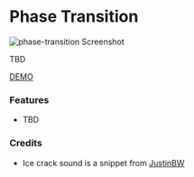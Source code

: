 # Phase Transition

![phase-transition Screenshot](https://github.com/robert-leitl/phase-transition/blob/main/cover.jpg?raw=true)

TBD

[DEMO](https://robert-leitl.github.io/frost/phase-transition/?debug=true)

### Features
- TBD

### Credits
- Ice crack sound is a snippet from [JustinBW](https://freesound.org/people/JustinBW/sounds/70110/)